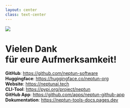 ```yaml
---
layout: center
class: text-center
---
```


<img src="https://raw.githubusercontent.com/neptun-software/neptun.tools.docs/refs/heads/main/static/img/favicon.png" class="logo mt-8" />
<br>

# <span>Vielen Dank<br>für eure Aufmerksamkeit!</span>

<div class="text-left">

  **GitHub**: <https://github.com/neptun-software>  
  **Huggingface**: <https://huggingface.co/neptun-org>  
  **Website**: <https://neptunai.tech>  
  **CLI-Tool**: <https://pypi.org/project/neptun>  
  **GitHub App**: <https://github.com/apps/neptun-github-app>  
  **Dokumentation**: <https://neptun-tools-docs.pages.dev>

</div>
